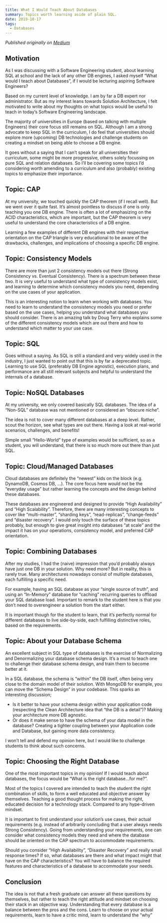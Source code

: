 ```yaml
---
title: What I Would Teach About Databases
summary: Topics worth learning aside of plain SQL.
date: 2019-10-17
tags: 
  - Databases
---
```

*Published originally on [Medium](https://itnext.io/what-would-i-teach-about-databases-f02417b188d2)*

## Motivation

As I was discussing with a Software Engineering student, about learning SQL at school and the lack of any other DB engines, I asked myself “What would I teach about Databases”, if I would be lecturing aspiring Software Engineers?

Based on my current level of knowledge. I am by far a DB expert nor administrator. But as my interest leans towards Solution Architecture, I felt motivated to write about my thoughts on what topics would be useful to teach in today’s Software Engineering landscape.

The majority of universities in Europe (based on talking with multiple Engineers) their core focus still remains on SQL. Although I am a strong advocate to keep SQL in the curriculum, I do feel that universities should explore more (upcoming) DB technologies and challenge students on creating a mindset on being able to choose a DB engine.

It goes without a saying that I can’t speak for all universities their curriculum, some might be more progressive, others solely focussing on pure SQL and relation databases. So I’ll be covering some topics I’d considering worth amending to a curriculum and also (probably) existing topics to emphasize their importance.

## Topic: CAP

At my university, we touched quickly the CAP theorem (if I recall well). But we went over it quite fast. It’s almost pointless to discuss if one is only teaching you one DB engine. There is often a lot of emphasizing on the ACID characteristics, which are important, but the CAP theorem is very useful to understand the core characteristics of a DB engine.

Learning a few examples of different DB engines with their respective orientation on the CAP triangle is very educational to be aware of the drawbacks, challenges, and implications of choosing a specific DB engine.

## Topic: Consistency Models

There are more than just 2 consistency models out there (Strong Consistency vs. Eventual Consistency). There is a spectrum between these two. It is very useful to understand what type of consistency models exist, and learning to determine which consistency models you need, depending on the use cases of your application.

This is an interesting notion to learn when working with databases. You need to learn to understand the consistency models you need or prefer based on the use cases, helping you understand what databases you should consider. There is an amazing talk by Doug Terry who explains some of the different consistency models which are out there and how to understand which matter to your use case.

## Topic: SQL

Goes without a saying. As SQL is still a standard and very widely used in the industry, I just wanted to point out that this is by far a deprecated topic. Learning to use SQL (preferably DB Engine agnostic), execution plans, and performance are all still relevant subjects and helpful to understand the internals of a database.

## Topic: NoSQL Databases

At my university, we only covered basically SQL databases. The idea of a “Non-SQL” database was not mentioned or considered an “obscure niche”.

The idea is not to cover many different databases at a deep level. Rather, scout the horizon, see what types are out there. Having a look at real-world scenarios, challenges, and benefits!

Simple small “Hello-World” type of examples would be sufficient, so as a student, you will understand, that there is so much more out there than just SQL.

## Topic: Cloud/Managed Databases

Cloud databases are definitely the “newest” kids on the block (e.g. DynamoDB, Cosmos DB, …). The core focus here would not be the “everyday usage” but rather learning the concepts and the design behind these databases.

These databases are engineered and designed to provide “High Availability” and “High Scalability”. Therefore, there are many interesting concepts to cover like “multi-master”, “sharding keys”, “read-replicas”, “change-feeds” and “disaster recovery”. I would only touch the surface of these topics probably, but enough to give great insight into databases “at scale” and the impact it has on your operations, consistency model, and preferred CAP orientation.

## Topic: Combining Databases

After my studies, I had the (naive) impression that you’d probably always have just one DB in your solution. Why need more? But in reality, this is rarely true. Many architectures nowadays consist of multiple databases, each fulfilling a specific need.

For example, having an SQL database as your “single source of truth”, and using an “In-Memory” database for “caching” recurring queries to offload your SQL database load. Important to remark to the student here is that you don’t need to overengineer a solution from the start either.

It is important though for the student to learn, that it’s perfectly normal for different databases to live side-by-side, each fulfilling distinctive roles, based on the requirements.

## Topic: About your Database Schema

An excellent subject in SQL type of databases is the exercise of Normalizing and Denormalizing your database schema design. It’s a must to teach one to challenge their database schema design, and train them to become better at it.

In a SQL database, the schema is “within” the DB itself, often being very close to the domain model of their solution. With MongoDB for example, you can move the “Schema Design” in your codebase. This sparks an interesting discussion;

* Is it better to have your schema design within your application code (respecting the Clean Architecture idea that “the DB is a detail”)? Making your architecture more DB agnostic.
* Or does it make sense to have the schema of your data model in the database? Creating a tighter coupling between your Application code and Database, but gaining more data consistency.

I won’t tell and defend my opinion here, but I would like to challenge students to think about such concerns.

## Topic: Choosing the Right Database

One of the most important topics in my opinion! If I would teach about databases, the focus would be “What is the right database…for me?”.

Most of the topics I covered are intended to teach the student the right combination of skills, to form a well educated and objective answer by themselves. Teaching a good thought process for making the right, educated decision for a technology stack. Compared to any hype-driven mindset.

It is important to first understand your solution’s use cases, their actual requirements (e.g. instead of arbitrarily concluding that a user always needs Strong Consistency). Going from understanding your requirements, one can consider what consistency models they need and where the database should be oriented on the CAP spectrum to accommodate requirements.

Should you consider “High Availability”, “Disaster Recovery” and really small response times? If so, what databases are there and what impact might that have on the CAP characteristics? You will have to balance the required features and characteristics of a database to accommodate your needs.

## Conclusion

The idea is not that a fresh graduate can answer all these questions by themselves, but rather to teach the right attitude and mindset on choosing their stack in an objective way. Understanding that every database is a balance between the pros and the cons. Learn to choose on your actual requirements, learn to have a critic mind, learn to understand the “why”